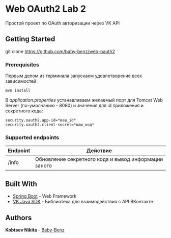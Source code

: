 # Web OAuth2 Lab 2

Простой проект по OAuth авторизации через VK API

## Getting Started

git clone https://github.com/baby-benz/web-oauth2

### Prerequisites

Первым делом из терминала запускаем удовлетворение всех зависимостей:

```mvn install```

В *application.properties* устанавливаем желаемый порт для Tomcat Web Server (по-умолчанию - 8080) и значения для id приложения и секретного кода:

```
security.oauth2.app-id=*ваш_id*
security.oauth2.client-secret=*ваш_код*
```

### Supported endpoints

Endpoint      | Действие
------------- | ----------------------------------------------------
/info         | Обновление секретного кода и вывод информации заного

## Built With

* [Spring Boot](https://spring.io/projects/spring-boot) - Web Framework
* [VK Java SDK](https://vk.com/dev/Java_SDK) - Библиотека для взаимодействия с API ВКонтакте

## Authors

**Kobtsev Nikita** - [Baby-Benz](https://github.com/baby-benz)
